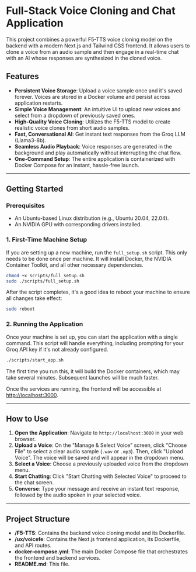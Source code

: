 # Full-Stack Voice Cloning and Chat Application

This project combines a powerful F5-TTS voice cloning model on the backend with a modern Next.js and Tailwind CSS frontend. It allows users to clone a voice from an audio sample and then engage in a real-time chat with an AI whose responses are synthesized in the cloned voice.

## Features

- **Persistent Voice Storage**: Upload a voice sample once and it's saved forever. Voices are stored in a Docker volume and persist across application restarts.
- **Simple Voice Management**: An intuitive UI to upload new voices and select from a dropdown of previously saved ones.
- **High-Quality Voice Cloning**: Utilizes the F5-TTS model to create realistic voice clones from short audio samples.
- **Fast, Conversational AI**: Get instant text responses from the Groq LLM (Llama3-8b).
- **Seamless Audio Playback**: Voice responses are generated in the background and play automatically without interrupting the chat flow.
- **One-Command Setup**: The entire application is containerized with Docker Compose for an instant, hassle-free launch.

---

## Getting Started

### Prerequisites

- An Ubuntu-based Linux distribution (e.g., Ubuntu 20.04, 22.04).
- An NVIDIA GPU with corresponding drivers installed.

### 1. First-Time Machine Setup

If you are setting up a new machine, run the `full_setup.sh` script. This only needs to be done once per machine. It will install Docker, the NVIDIA Container Toolkit, and all other necessary dependencies.

```bash
chmod +x scripts/full_setup.sh
sudo ./scripts/full_setup.sh
```

After the script completes, it's a good idea to reboot your machine to ensure all changes take effect:

```bash
sudo reboot
```

### 2. Running the Application

Once your machine is set up, you can start the application with a single command. This script will handle everything, including prompting for your Groq API key if it's not already configured.

```bash
./scripts/start_app.sh
```

The first time you run this, it will build the Docker containers, which may take several minutes. Subsequent launches will be much faster.

Once the services are running, the frontend will be accessible at [http://localhost:3000](http://localhost:3000).



---

## How to Use

1.  **Open the Application**: Navigate to `http://localhost:3000` in your web browser.
2.  **Upload a Voice**: On the "Manage & Select Voice" screen, click "Choose File" to select a clear audio sample (`.wav` or `.mp3`). Then, click "Upload Voice". The voice will be saved and will appear in the dropdown menu.
3.  **Select a Voice**: Choose a previously uploaded voice from the dropdown menu.
4.  **Start Chatting**: Click "Start Chatting with Selected Voice" to proceed to the chat screen.
5.  **Converse**: Type your message and receive an instant text response, followed by the audio spoken in your selected voice.

---

## Project Structure

- **/F5-TTS**: Contains the backend voice cloning model and its Dockerfile.
- **/ux/voicefe**: Contains the Next.js frontend application, its Dockerfile, and API routes.
- **docker-compose.yml**: The main Docker Compose file that orchestrates the frontend and backend services.
- **README.md**: This file.
